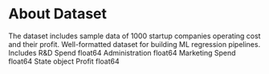 # About Dataset
The dataset includes sample data of 1000 startup companies operating cost and their profit. Well-formatted dataset for building ML regression pipelines.
Includes
R&D Spend float64
Administration float64
Marketing Spend float64
State object
Profit float64
